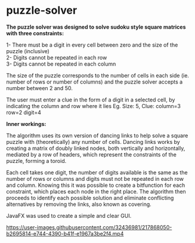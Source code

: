# puzzle-solver

<b>The puzzle solver was designed to solve sudoku style square matrices with three constraints:</b>

1- There must be a digit in every cell between zero and the size of the puzzle (inclusive)<br>
2- Digits cannot be repeated in each row<br>
3- Digits cannot be repeated in each column

The size of the puzzle corresponds to the number of cells in each side (ie. number of rows or number of columns)
and the puzzle solver accepts a number between 2 and 50.

The user must enter a clue in the form of a digit in a selected cell, by indicating the column and row where it lies
Eg. Size: 5, Clue: column=3 row=2 digit=4

<b>Inner workings:</b>

The algorithm uses its own version of dancing links to help solve a square puzzle with (theoretically) any number of cells. Dancing links works by creating a matrix of doubly linked nodes, both vertically and horizontally, mediated by a row of headers, which represent the constraints of the puzzle, forming a toroid.

Each cell takes one digit, the number of digits available is the same as the number of rows or columns and digits must not be repeated in each row and column. Knowing this it was possible to create a bitfunction for each constraint, which places each node in the right place. The algorithm then proceeds to identify each possible solution and eliminate conflicting alternatives by removing the links, also known as covering.

JavaFX was used to create a simple and clear GUI.


https://user-images.githubusercontent.com/32436981/217868050-b2695814-e744-4390-b41f-e1967a3be2f4.mp4
